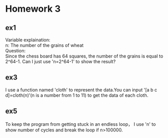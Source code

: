 Homework 3
==========

ex1
---
Variable explaination:<br>
n: The number of the grains of wheat <br>
Question:<br>
Since the chess board has 64 squares, the number of the grains is equal to 2^64-1. Can I just use 'n=2^64-1' to show the result? 


ex3
---
I use a function named 'cloth' to represent the data.You can input '[a b c d]=cloth(n)'(n is a number from 1 to 11) to get the data of each cloth.


ex5
---
To keep the program from getting stuck in an endless loop， I use 'n' to show number of cycles and break the loop if n>100000.
